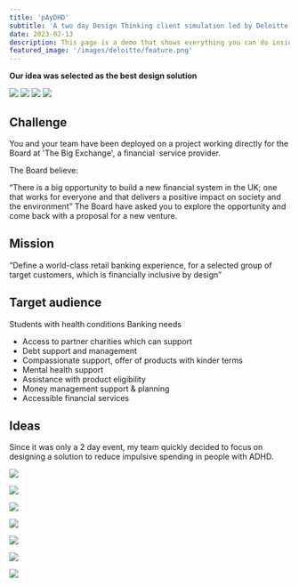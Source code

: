```yaml
---
title: 'pAyDHD'
subtitle: 'A two day Design Thinking client simulation led by Deloitte Digital.'
date: 2023-02-13
description: This page is a demo that shows everything you can do inside portfolio and blog posts.
featured_image: '/images/deloitte/feature.png'
---
```

**Our idea was selected as the best design solution**

<div class="gallery" data-columns="2">
    <img src="/images/deloitte/event1.jpeg">
    <img src="/images/deloitte/event2.jpeg">
    <img src="/images/deloitte/event3.jpeg">
    <img src="/images/deloitte/event4.jpg">
</div>

## Challenge 
You and your team have been deployed on a project working directly for the Board at 'The Big Exchange', a financial  service provider. 

The Board believe:

“There is a big opportunity to build a new financial system in the UK; one that works for  everyone and that delivers a positive impact on society and the environment”
The Board have asked you to explore the opportunity and come back with a proposal for a  new venture.

## Mission
“Define a world-class retail banking experience, for a selected group of target customers, which is financially inclusive by design”

## Target audience 
Students with health conditions 
Banking needs
- Access to partner charities  which can support
- Debt support and management
- Compassionate support, offer  of products with kinder terms
- Mental health support
- Assistance with product eligibility
- Money management support &  planning
- Accessible financial services

## Ideas 
Since it was only a 2 day event, my team quickly decided to focus on designing a solution to reduce impulsive spending in people with ADHD.


![](/images/deloitte/research.png)

![](/images/deloitte/howmightwe.png)

![](/images/deloitte/persona.png)

![](/images/deloitte/crazy8.png)

![](/images/deloitte/priorities.png)

![](/images/deloitte/lofi.png)

![](/images/deloitte/final.png)
